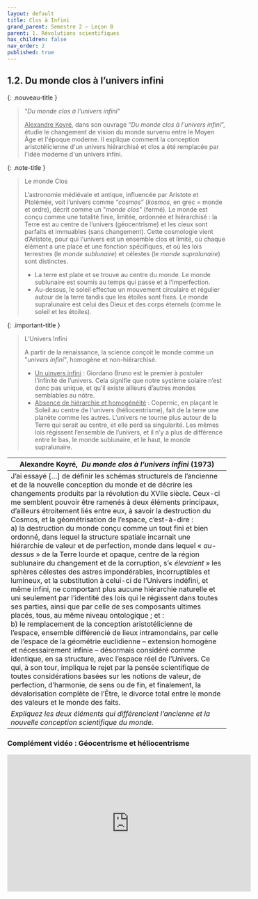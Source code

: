 ```yaml
---
layout: default
title: Clos à Infini
grand_parent: Semestre 2 – Leçon 8
parent: 1. Révolutions scientifiques
has_children: false
nav_order: 2
published: true
---
```


## 1.2. Du monde clos à l’univers infini


{: .nouveau-title }
> “_Du monde clos à l'univers infini_”
>
> <u>Alexandre Koyré</u>, dans son ouvrage “_Du monde clos à l'univers infini_”, étudie le changement de vision du monde survenu entre le Moyen Âge et l'époque moderne. Il explique comment la conception aristotélicienne d'un univers hiérarchisé et clos a été remplacée par l'idée moderne d'un univers infini.


{: .note-title }
> Le monde Clos
>
>L’astronomie médiévale et antique, influencée par Aristote et Ptolémée, voit l’univers comme “*cosmos*” (*kosmos*, en grec = monde et ordre), décrit comme un "*monde clos*" (fermé). Le monde est conçu comme une totalité finie, limitée, ordonnée et hiérarchisé : la Terre est au centre de l’univers (géocentrisme) et les cieux sont parfaits et immuables (sans changement). Cette cosmologie vient d’Aristote, pour qui l'univers est un ensemble clos et limité, où chaque élément a une place et une fonction spécifiques, et où les lois terrestres (le *monde sublunaire*) et célestes (le *monde supralunaire*) sont distinctes.
>- La terre est plate et se trouve au centre du monde. Le monde sublunaire est soumis au temps qui passe et à l’imperfection.
>- Au-dessus, le soleil effectue un mouvement circulaire et régulier autour de la terre tandis que les étoiles sont fixes. Le monde supralunaire est celui des Dieux et des corps éternels (comme le soleil et les étoiles). 


{: .important-title }
> L’Univers Infini
>
>A partir de la renaissance, la science conçoit le monde  comme un "*univers infini*", homogène et non-hiérarchisé. 
>- <u>Un uinvers infini</u> : Giordano Bruno est le premier à postuler l’infinité de l’univers. Cela signifie que notre système solaire n’est donc pas unique, et qu’il existe ailleurs d’autres mondes semblables au nôtre.
>- <u>Absence de hiérarchie et homogénéité</u> : Copernic, en plaçant le Soleil au centre de l'univers (héliocentrisme), fait de la terre une planète comme les autres. L’univers ne tourne plus autour de la Terre qui serait au centre, et elle perd sa singularité. Les mêmes lois régissent l’ensemble de l’univers, et il n’y a plus de différence entre le bas, le monde sublunaire, et le haut, le monde supralunaire.

| Alexandre Koyré,  *Du monde clos à l’univers infini* (1973)     |
| ----------------------------------------------- |
| J’ai essayé […] de définir les schémas structurels de l’ancienne et de la nouvelle conception du monde et de décrire les changements produits par la révolution du XVIIe siècle. Ceux-ci me semblent pouvoir être ramenés à deux éléments principaux, d’ailleurs étroitement liés entre eux, à savoir la destruction du Cosmos, et la géométrisation de l’espace, c’est-à-dire : <br>a) la destruction du monde conçu comme un tout fini et bien ordonné, dans lequel la structure spatiale incarnait une hiérarchie de valeur et de perfection, monde dans lequel « *au-dessus* » de la Terre lourde et opaque, centre de la région sublunaire du changement et de la corruption, s’« *élevaient* » les sphères célestes des astres impondérables, incorruptibles et lumineux, et la substitution à celui-ci de l’Univers indéfini, et même infini, ne comportant plus aucune hiérarchie naturelle et uni seulement par l’identité des lois qui le régissent dans toutes ses parties, ainsi que par celle de ses composants ultimes placés, tous, au même niveau ontologique ; et :<br>b) le remplacement de la conception aristotélicienne de l’espace, ensemble différencié de lieux intramondains, par celle de l’espace de la géométrie euclidienne – extension homogène et nécessairement infinie – désormais considéré comme identique, en sa structure, avec l’espace réel de l’Univers. Ce qui, à son tour, impliqua le rejet par la pensée scientifique de toutes considérations basées sur les notions de valeur, de perfection, d’harmonie, de sens ou de fin, et finalement, la dévalorisation complète de l’Être, le divorce total entre le monde des valeurs et le monde des faits. |
| *Expliquez les deux éléments qui différencient l’ancienne et la nouvelle conception scientifique du monde.*       |

### Complément vidéo : Géocentrisme et héliocentrisme

<iframe width="560" height="315" src="https://www.youtube.com/embed/SH-AUCKTB4w?si=3TUJHuKa7rGFv9GD" title="YouTube video player" frameborder="0" allow="accelerometer; autoplay; clipboard-write; encrypted-media; gyroscope; picture-in-picture; web-share" referrerpolicy="strict-origin-when-cross-origin" allowfullscreen></iframe>